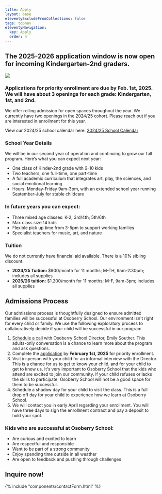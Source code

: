 ```yaml
---
title: Apply
layout: base
eleventyExcludeFromCollections: false
tags: topnav
eleventyNavigation:
  key: Apply
  order: 4
---
```

## The 2025-2026 application window is now open for incoming Kindergarten-2nd graders. 

![](/assets/uploads/dice.jpg)


### Applications for priority enrollment are due by Feb. 1st, 2025. We will have about 3 openings for each grade: Kindergarten, 1st, and 2nd. 

We offer rolling admission for open spaces throughout the year. We currently have two openings in the 2024/25 cohort.  Please reach out if you are interested in enrollment for this year. 

View our 2024/25 school calendar here: [2024/25 School Calendar](<>)

### School Year Details

We will be in our second year of operation and continuing to grow our full program. Here’s what you can expect next year: 

* One class of Kinder-2nd grade with 6-10 kids
* Two teachers, one full-time, one part-time
* A full academic curriculum that integrates art, play, the sciences, and social emotional learning
* Hours: Monday-Friday 9am-3pm, with an extended school year running September-July for stable childcare[](https://drive.google.com/file/d/1e5TnkgaQXAiuSo9aCAyUcKmbgB2-nRxs/view?usp=sharing)[](https://drive.google.com/file/d/1e5TnkgaQXAiuSo9aCAyUcKmbgB2-nRxs/view?usp=sharing)

### In future years you can expect:

* Three mixed age classes: K-2; 3rd/4th; 5th/6th
* Max class size 14 kids
* Flexible pick up time from 3-5pm to support working families 
* Specialist teachers for music, art, and nature 

### Tuition

We do not currently have financial aid available. There is a 10% sibling discount. 

* **2024/25 Tuition:** $900/month for 11 months; M-TH, 9am-2:30pm; includes all supplies
* **2025/26 tuition:** $1,200/month for 11 months; M-F, 9am-3pm; includes all supplies

## Admissions Process

Our admissions process is thoughtfully designed to ensure admitted families will be successful at Osoberry School. Our environment isn't right for every child or family. We use the following exploratory process to collaboratively decide if your child will be successful in our program. 

1. [Schedule a call](https://calendly.com/emily-u8ex/osoberry-school-info-session) with Osoberry School Director, Emily Souther. This adults-only conversation is a chance to learn more about the program and ask questions.
2. Complete the [application](https://docs.google.com/forms/d/1z6vYODLf0fMiU4QmmeVS1j7qAEgL7W4NZ8mBZ_2A-84/edit) by **February 1st, 2025** for priority enrollment.
3. Visit in-person with your child for an informal interview with the Director. This is a chance for us to get to know your child, and for your child to get to know us. It's very important to Osoberry School that the kids who attend are excited to join our community. If your child refuses or lacks the skills to participate, Osoberry School will not be a good space for them to be successful. 
4. Schedule a shadow day for your child to visit the class. This is a full drop off day for your child to experience how we learn at Osoberry School. 
5. We will contact you in early April regarding your enrollment. You will have three days to sign the enrollment contract and pay a deposit to hold your spot.

### Kids who are successful at Osoberry School:

* Are curious and excited to learn
* Are respectful and responsible
* Want to be part of a strong community
* Enjoy spending time outside in all weather
* Are open to feedback and pushing through challenges



## Inquire now!

{% include "components/contactForm.html" %}

